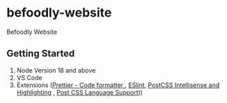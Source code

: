 # befoodly-website
Befoodly Website

## Getting Started
1. Node Version 18 and above
2. VS Code
3. Extensions ([Prettier - Code formatter
](https://marketplace.visualstudio.com/items?itemName=esbenp.prettier-vscode), [ESlint](https://marketplace.visualstudio.com/items?itemName=dbaeumer.vscode-eslint), [PostCSS Intellisense and Highlighting](https://marketplace.visualstudio.com/items?itemName=vunguyentuan.vscode-postcss)
, [Post CSS Language Support](https://marketplace.visualstudio.com/items?itemName=csstools.postcss)))
